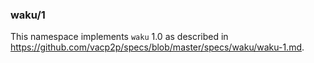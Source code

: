 ### waku/1

This namespace implements `waku` 1.0 as described in https://github.com/vacp2p/specs/blob/master/specs/waku/waku-1.md.

